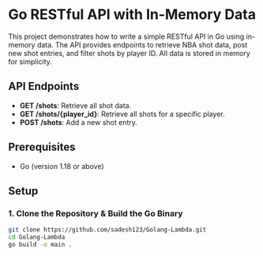 # Go RESTful API with In-Memory Data

This project demonstrates how to write a simple RESTful API in Go using in-memory data. The API provides endpoints to retrieve NBA shot data, post new shot entries, and filter shots by player ID. 
All data is stored in memory for simplicity.

## API Endpoints
- **GET /shots**: Retrieve all shot data.
- **GET /shots/{player_id}**: Retrieve all shots for a specific player.
- **POST /shots**: Add a new shot entry.

## Prerequisites
- Go (version 1.18 or above)

## Setup
### 1. Clone the Repository & Build the Go Binary
```bash
git clone https://github.com/sadesh123/Golang-Lambda.git
cd Golang-Lambda
go build -o main .
